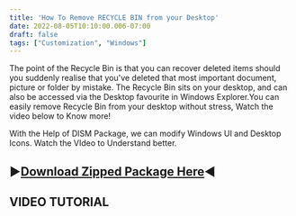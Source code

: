 ```yaml
---
title: 'How To Remove RECYCLE BIN from your Desktop'
date: 2022-08-05T10:10:00.006-07:00
draft: false 
tags: ["Customization", "Windows"]
---
```



  

The point of the Recycle Bin is that you can recover deleted items should you suddenly realise that you've deleted that most important document, picture or folder by mistake. The Recycle Bin sits on your desktop, and can also be accessed via the Desktop favourite in Windows Explorer.You can easily remove Recycle Bin from your desktop without stress, Watch the video below to Know more!

  

  

With the Help of DISM Package, we can modify Windows UI and Desktop Icons. Watch the VIdeo to Understand better.

  

▶[Download Zipped Package Here](https://www.mediafire.com/file/3rh9vs4auj3rxfy/Dism_GodsBattle.zip/file)◀
---------------------------------------------------------------------------------------------------------

**VIDEO TUTORIAL**
------------------